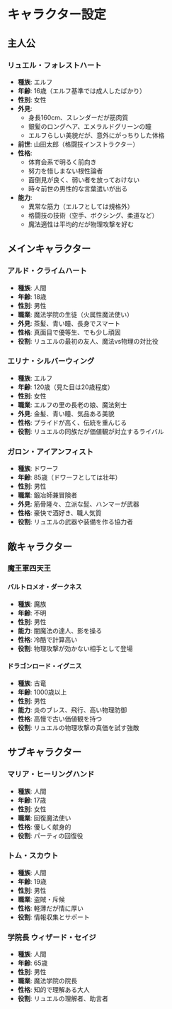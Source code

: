# キャラクター設定

## 主人公

### リュエル・フォレストハート
- **種族**: エルフ
- **年齢**: 16歳（エルフ基準では成人したばかり）
- **性別**: 女性
- **外見**: 
  - 身長160cm、スレンダーだが筋肉質
  - 銀髪のロングヘア、エメラルドグリーンの瞳
  - エルフらしい美貌だが、意外にがっちりした体格
- **前世**: 山田太郎（格闘技インストラクター）
- **性格**: 
  - 体育会系で明るく前向き
  - 努力を惜しまない根性論者
  - 面倒見が良く、弱い者を放っておけない
  - 時々前世の男性的な言葉遣いが出る
- **能力**:
  - 異常な筋力（エルフとしては規格外）
  - 格闘技の技術（空手、ボクシング、柔道など）
  - 魔法適性は平均的だが物理攻撃を好む

## メインキャラクター

### アルド・クライムハート
- **種族**: 人間
- **年齢**: 18歳
- **性別**: 男性
- **職業**: 魔法学院の生徒（火属性魔法使い）
- **外見**: 茶髪、青い瞳、長身でスマート
- **性格**: 真面目で優等生、でも少し頑固
- **役割**: リュエルの最初の友人、魔法vs物理の対比役

### エリナ・シルバーウィング
- **種族**: エルフ
- **年齢**: 120歳（見た目は20歳程度）
- **性別**: 女性
- **職業**: エルフの里の長老の娘、魔法剣士
- **外見**: 金髪、青い瞳、気品ある美貌
- **性格**: プライドが高く、伝統を重んじる
- **役割**: リュエルの同族だが価値観が対立するライバル

### ガロン・アイアンフィスト
- **種族**: ドワーフ
- **年齢**: 85歳（ドワーフとしては壮年）
- **性別**: 男性
- **職業**: 鍛冶師兼冒険者
- **外見**: 筋骨隆々、立派な髭、ハンマーが武器
- **性格**: 豪快で酒好き、職人気質
- **役割**: リュエルの武器や装備を作る協力者

## 敵キャラクター

### 魔王軍四天王

#### バルトロメオ・ダークネス
- **種族**: 魔族
- **年齢**: 不明
- **性別**: 男性
- **能力**: 闇魔法の達人、影を操る
- **性格**: 冷酷で計算高い
- **役割**: 物理攻撃が効かない相手として登場

#### ドラゴンロード・イグニス
- **種族**: 古竜
- **年齢**: 1000歳以上
- **性別**: 男性
- **能力**: 炎のブレス、飛行、高い物理防御
- **性格**: 高慢で古い価値観を持つ
- **役割**: リュエルの物理攻撃の真価を試す強敵

## サブキャラクター

### マリア・ヒーリングハンド
- **種族**: 人間
- **年齢**: 17歳
- **性別**: 女性
- **職業**: 回復魔法使い
- **性格**: 優しく献身的
- **役割**: パーティの回復役

### トム・スカウト
- **種族**: 人間
- **年齢**: 19歳
- **性別**: 男性
- **職業**: 盗賊・斥候
- **性格**: 軽薄だが情に厚い
- **役割**: 情報収集とサポート

### 学院長 ウィザード・セイジ
- **種族**: 人間
- **年齢**: 65歳
- **性別**: 男性
- **職業**: 魔法学院の院長
- **性格**: 知的で理解ある大人
- **役割**: リュエルの理解者、助言者